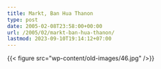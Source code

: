 ```yaml
---
title: Markt, Ban Hua Thanon
type: post
date: 2005-02-08T23:58:00+00:00
url: /2005/02/markt-ban-hua-thanon/
lastmod: 2023-09-10T19:14:12+07:00
---
```

{{< figure src="wp-content/old-images/46.jpg" />}}
